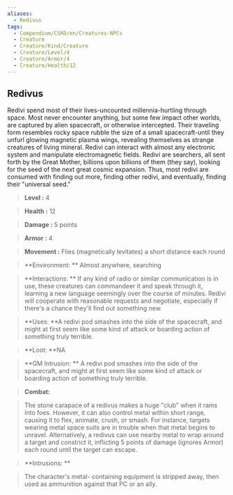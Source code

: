 ```yaml
---
aliases:
  - Redivus
tags:
  - Compendium/CSRD/en/Creatures-NPCs
  - Creature
  - Creature/Kind/Creature
  - Creature/Level/4
  - Creature/Armor/4
  - Creature/Health/12
---
```

  
    
## Redivus    
Redivi spend most of their lives-uncounted millennia-hurtling through space. Most never encounter anything, but some few impact other worlds, are captured by alien spacecraft, or otherwise intercepted. Their traveling form resembles rocky space rubble the size of a small spacecraft-until they unfurl glowing magnetic plasma wings, revealing themselves as strange creatures of living mineral. Redivi can interact with almost any electronic system and manipulate electromagnetic fields. Redivi are searchers, all sent forth by the Great Mother, billions upon billions of them (they say), looking for the seed of the next great cosmic expansion. Thus, most redivi are consumed with finding out more, finding other redivi, and eventually, finding their "universal seed."    
  
    
> **Level :** 4    
> **Health :** 12    
> **Damage :** 5 points    
> **Armor :** 4    
> **Movement :** Flies (magnetically levitates) a short distance each round    
> **Environment: ** Almost anywhere, searching    
> **Interactions: ** If any kind of radio or similar communication is in use, these creatures can commandeer it and speak through it, learning a new language seemingly over the course of minutes. Redivi will cooperate with reasonable requests and negotiate, especially if there's a chance they'll find out something new.    
> **Uses: **A redivi pod smashes into the side of the spacecraft, and might at first seem like some kind of attack or boarding action of something truly terrible.    
> **Loot: **NA    
> **GM Intrusion: ** A redivi pod smashes into the side of the spacecraft, and might at first seem like some kind of attack or boarding action of something truly terrible.    
  
> **Combat:**   
> The stone carapace of a redivus makes a huge "club" when it rams into foes. However, it can also control metal within short range, causing it to flex, animate, crush, or smash. For instance, targets wearing metal space suits are in trouble when that metal begins to unravel. Alternatively, a redivus can use nearby metal to wrap around a target and constrict it, inflicting 5 points of damage (ignores Armor) each round until the target can escape.    
    
  
> **Intrusions: **   
> The character's metal- containing equipment is stripped away, then used as ammunition against that PC or an ally.    
